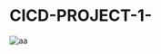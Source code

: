 # CICD-PROJECT-1-

![aa](https://github.com/ankitabhadani/CICD-PROJECT-1-/assets/121809266/56bdc09d-4382-4d52-866e-74807df49cdd)
<p style="font-size: 18px;"></p>

